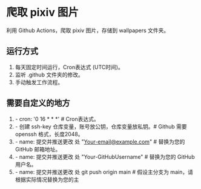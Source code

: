 # 爬取 pixiv 图片
利用 Github Actions，爬取 pixiv 图片，存储到 wallpapers 文件夹。
## 运行方式
1. 每天固定时间运行，Cron表达式 (UTC时间)。
2. 监听 .github 文件夹的修改。
3. 手动触发工作流程。

## 需要自定义的地方
1. \- cron: '0 16 * * *' # Cron表达式。
2. \- 创建 ssh-key 仓库变量，账号放公钥，仓库变量放私钥。# Github 需要 openssh 格式，长度2048。
3. \- name: 提交并推送更改 处 "Your-email@example.com" # 替换为您的 GitHub 邮箱地址。
4. \- name: 提交并推送更改 处 "Your-GitHubUsername" # 替换为您的 GitHub 用户名。
5. \- name: 提交并推送更改 处 git push origin main # 假设主分支为 main，请根据实际情况替换为您的主
